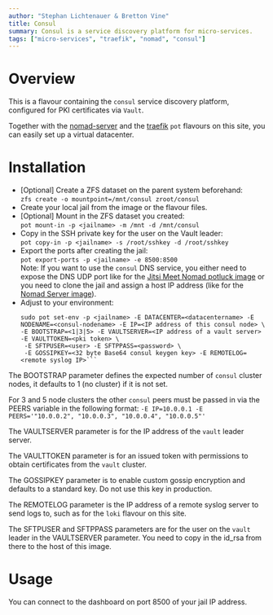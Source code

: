 ```yaml
---
author: "Stephan Lichtenauer & Bretton Vine"
title: Consul
summary: Consul is a service discovery platform for micro-services.
tags: ["micro-services", "traefik", "nomad", "consul"]
---
```


# Overview

This is a flavour containing the ```consul``` service discovery platform, configured for PKI certificates  via ```Vault```.

Together with the [nomad-server](https://potluck.honeyguide.net/blog/nomad-server/) and the [traefik](https://potluck.honeyguide.net/blog/traefik-consul/) ```pot``` flavours on this site, you can easily set up a virtual datacenter.

# Installation

* [Optional] Create a ZFS dataset on the parent system beforehand:    
  ```zfs create -o mountpoint=/mnt/consul zroot/consul```
* Create your local jail from the image or the flavour files. 
* [Optional] Mount in the ZFS dataset you created:    
  ```pot mount-in -p <jailname> -m /mnt -d /mnt/consul```
* Copy in the SSH private key for the user on the Vault leader:    
  ```pot copy-in -p <jailname> -s /root/sshkey -d /root/sshkey```
* Export the ports after creating the jail:     
  ```pot export-ports -p <jailname> -e 8500:8500```   
  Note: If you want to use the ```consul``` DNS service, you either need to expose the DNS UDP port like for the [Jitsi Meet Nomad potluck image](https://potluck.honeyguide.net/blog/jitsi-meet-nomad/) or you need to clone the jail and assign a host IP address (like for the [Nomad Server image](https://potluck.honeyguide.net/blog/nomad-server/)).
* Adjust to your environment:    
  ```
  sudo pot set-env -p <jailname> -E DATACENTER=<datacentername> -E NODENAME=<consul-nodename> -E IP=<IP address of this consul node> \
  -E BOOTSTRAP=<1|3|5> -E VAULTSERVER=<IP address of a vault server> -E VAULTTOKEN=<pki token> \
   -E SFTPUSER=<user> -E SFTPPASS=<password> \
   -E GOSSIPKEY=<32 byte Base64 consul keygen key> -E REMOTELOG=<remote syslog IP>```

The BOOTSTRAP parameter defines the expected number of ```consul``` cluster nodes, it defaults to 1 (no cluster) if it is not set.

For 3 and 5 node clusters the other ```consul``` peers must be passed in via the PEERS variable in the following format:
```-E IP=10.0.0.1 -E PEERS='"10.0.0.2", "10.0.0.3", "10.0.0.4", "10.0.0.5"'```

The VAULTSERVER parameter is for the IP address of the ```vault``` leader server.

The VAULTTOKEN parameter is for an issued token with permissions to obtain certificates from the ```vault``` cluster.

The GOSSIPKEY parameter is to enable custom gossip encryption and defaults to a standard key. Do not use this key in production.

The REMOTELOG parameter is the IP address of a remote syslog server to send logs to, such as for the ```loki``` flavour on this site.

The SFTPUSER and SFTPPASS parameters are for the user on the ```vault``` leader in the VAULTSERVER parameter. You need to copy in the id_rsa from there to the host of this image.

# Usage

You can connect to the dashboard on port 8500 of your jail IP address.
